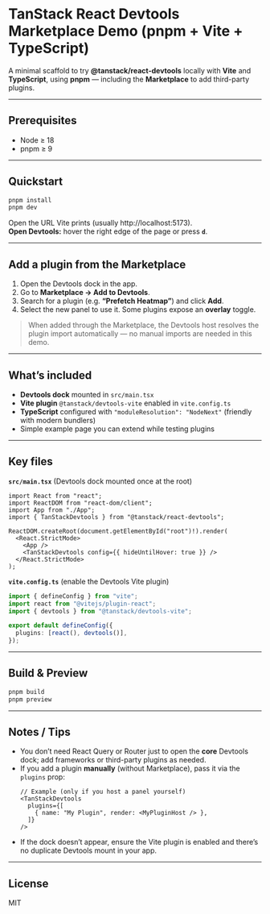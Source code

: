 # TanStack React Devtools Marketplace Demo (pnpm + Vite + TypeScript)

A minimal scaffold to try **@tanstack/react-devtools** locally with **Vite** and **TypeScript**, using **pnpm** — including the **Marketplace** to add third-party plugins.

---

## Prerequisites
- Node ≥ 18
- pnpm ≥ 9

---

## Quickstart

```bash
pnpm install
pnpm dev
```

Open the URL Vite prints (usually http://localhost:5173).  
**Open Devtools:** hover the right edge of the page or press **`d`**.

---

## Add a plugin from the Marketplace

1. Open the Devtools dock in the app.
2. Go to **Marketplace → Add to Devtools**.
3. Search for a plugin (e.g. **“Prefetch Heatmap”**) and click **Add**.
4. Select the new panel to use it. Some plugins expose an **overlay** toggle.

> When added through the Marketplace, the Devtools host resolves the plugin import automatically — no manual imports are needed in this demo.

---

## What’s included

- **Devtools dock** mounted in `src/main.tsx`
- **Vite plugin** `@tanstack/devtools-vite` enabled in `vite.config.ts`
- **TypeScript** configured with `"moduleResolution": "NodeNext"` (friendly with modern bundlers)
- Simple example page you can extend while testing plugins

---

## Key files

**`src/main.tsx`** (Devtools dock mounted once at the root)
```tsx
import React from "react";
import ReactDOM from "react-dom/client";
import App from "./App";
import { TanStackDevtools } from "@tanstack/react-devtools";

ReactDOM.createRoot(document.getElementById("root")!).render(
  <React.StrictMode>
    <App />
    <TanStackDevtools config={{ hideUntilHover: true }} />
  </React.StrictMode>
);
```

**`vite.config.ts`** (enable the Devtools Vite plugin)
```ts
import { defineConfig } from "vite";
import react from "@vitejs/plugin-react";
import { devtools } from "@tanstack/devtools-vite";

export default defineConfig({
  plugins: [react(), devtools()],
});
```

---

## Build & Preview

```bash
pnpm build
pnpm preview
```

---

## Notes / Tips

- You don’t need React Query or Router just to open the **core** Devtools dock; add frameworks or third-party plugins as needed.
- If you add a plugin **manually** (without Marketplace), pass it via the `plugins` prop:
  ```tsx
  // Example (only if you host a panel yourself)
  <TanStackDevtools
    plugins={[
      { name: "My Plugin", render: <MyPluginHost /> },
    ]}
  />
  ```
- If the dock doesn’t appear, ensure the Vite plugin is enabled and there’s no duplicate Devtools mount in your app.

---

## License

MIT
